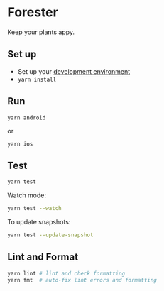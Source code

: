 # Forester

Keep your plants appy.

## Set up

- Set up your [development environment](https://reactnative.dev/docs/environment-setup)
- `yarn install`

## Run

`yarn android`

or

`yarn ios`

## Test

```sh
yarn test
```

Watch mode:

```sh
yarn test --watch
```

To update snapshots:

```sh
yarn test --update-snapshot
```

## Lint and Format

```sh
yarn lint # lint and check formatting
yarn fmt  # auto-fix lint errors and formatting
```
